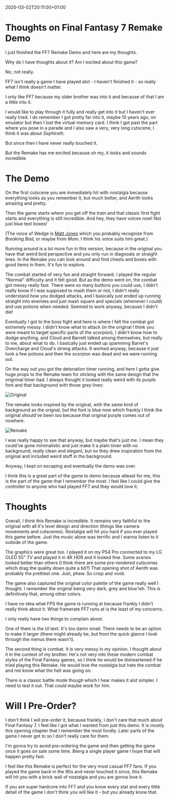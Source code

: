 2020-03-02T20:11:00+01:00
# Thoughts on Final Fantasy 7 Remake Demo

I just finished the FF7 Remake Demo and here are my thoughts. 

Why do I have thoughts about it? Am I excited about this game? 

No, not really. 

FF7 isn't really a game I have played alot - I haven't finished it - so really what I think doesn't matter. 

I only like FF7 because my older brother was into it and because of that I am a little into it. 

I would like to play through it fully and really get into it but I haven't ever really tried. I do remember I got pretty far into it, maybe 10 years ago, on emulator but then I lost the virtual memory card. I think I got past the part where you pose in a parade and I also saw a very, very long cutscene, I think it was about _Sephiroth_.

But since then I have never really touched it. 

But the Remake has me excited because oh my, it looks and sounds incredible.

# The Demo

On the first cutscene you are immediately hit with nostalgia because everything looks as you remember it, but much better, and Aerith looks amazing and pretty. 

Then the game starts where you get off the train and that classic first fight starts and everything is still incredible. And hey, they have voices now! Not just blue text boxes!

(The voice of Wedge is [Matt Jones](https://www.imdb.com/name/nm2804503/) which you probably recognize from _Breaking Bad_, or maybe from _Mom_. I think his voice suits him great.)

Running around is a lot more fun in this version, because in the original you have that weird bird perspective and you only run in diagnoals or straight lines. In the Remake you can look around and find chests and boxes with good items in them. It's fun to explore.

The combat started of very fun and straight forward. I played the regular "Normal" difficulty and it felt good. 
But as the demo went on, the combat got messy really fast. There were so many buttons you could use, I didn't really know if I was supposed to mash them or not, I didn't really understand how you dodged attacks, and I basically just ended up running straight into enemies and just mash square and specials (whenever I could) and use potions when needed. Seemed to work anyway, because I didn't die!

Eventually I got to the boss fight and here is where I felt the combat got extremely messy. I didn't know what to attack (in the original I think you were meant to target specific parts of the scorpion), I didn't know how to dodge anything, and Cloud and Barrett talked among themselves, but really to me, about what to do. I basically just ended up spamming Barret's Overcharge and Cloud's strong attacks. 
It worked anyway, because it just took a few potions and then the scorpion was dead and we were running out.

On the way out you got the detonation timer running, and here I gotta give huge props to the Remake team for sticking with the same design that the origninal timer had. I always thought it looked really weird with its purple font and that background with those grey lines:

![Original](https://lambdan.se/img/Final-Fantasy-VII-PSone-Part-01-057-scaled.png)

The remake looks inspired by the original, with the same kind of background as the orignal, but the font is blue now which frankly I think the original should've been too because that original purple comes out of nowhere. 

![Remake](https://lambdan.se/img/FINAL%20FANTASY%20VII%20REMAKE%20DEMO_20200302190054.jpg)

I was really happy to see that anyway, but maybe that's just me. I mean they could've gone minimalistic and just make it a plain timer with no background, really clean and elegant, but no they drew inspiration from the original and included weird stuff in the background. 

Anyway, I kept on escaping and eventually the demo was over.

I think this is a great part of the game to demo because atleast for me, this is the part of the game that I remember the most. I feel like I could give the controller to anyone who had played FF7 and they would love it.

# Thoughts

Overall, I think this Remake is incredible. It remains very faithful to the original with all it's level design and direction (things like camera movements and cutscenes). Nostalgia will hit you hard if you ever played this game before. Just the music alone was terrific and I wanna listen to it outside of the game. 

The graphics were great too. I played it on my PS4 Pro connected to my LG OLED 55" TV and played it in 4K HDR and it looked fine. Some scenes looked better than others (I think there are some pre-rendered cutscenes which drag the quality down quite a bit?) 
That opening shot of Aerith was probably the prettiest one. Just, phew. So crisp and vivid. 

The game also captured the original color palette of the game really well I thought. I remember the original being very dark, grey and blue'ish. This is definitively that, among other colors.

I have no idea what FPS the game is running at because frankly I didn't really think about it. What framerate FF7 runs at is the least of my concerns.

I only really have two things to complain about.

One of them is the UI text. It's too damn small. There needs to be an option to make it larger (there might already be, but from the quick glance I took through the menus there wasn't).

The second thing is combat. It is very messy in my opinion. I thought about it in the context of my brother. He's not very into these modern combat styles of the Final Fantasy games, so I think he would be disheartened if he tried playing this Remake. He would love the nostalgia but hate the combat and not know what the hell was going on.

There is a classic battle mode though which I hear makes it alot simpler. I need to test it out. That could maybe work for him.

# Will I Pre-Order?

I don't think I will pre-order it, because frankly, I don't care that much about Final Fantasy 7. I feel like I got what I wanted from just this demo. It is mostly this opening chapter that I remember the most fondly. Later parts of the game I never got to so I don't really care for them.

I'm gonna try to avoid pre-ordering the game and then getting the game once it goes on sale some time. Being a single player game I hope that will happen pretty fast. 

I feel like this Remake is perfect for the very most casual FF7 fans. If you played the game back in the 90s and never touched it since, this Remake will hit you with a brick wall of nostalgia and you are gonna love it. 

If you are super hardcore into FF7 and you know every stat and every little detail of the game I don't think you will like it - but you already know that. 
